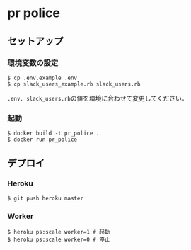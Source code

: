 # pr police

## セットアップ

### 環境変数の設定

```
$ cp .env.example .env
$ cp slack_users_example.rb slack_users.rb
```

`.env`、`slack_users.rb`の値を環境に合わせて変更してください。

### 起動

```
$ docker build -t pr_police .
$ docker run pr_police
```

## デプロイ

### Heroku

```
$ git push heroku master
```

### Worker

```
$ heroku ps:scale worker=1 # 起動
$ heroku ps:scale worker=0 # 停止
```
